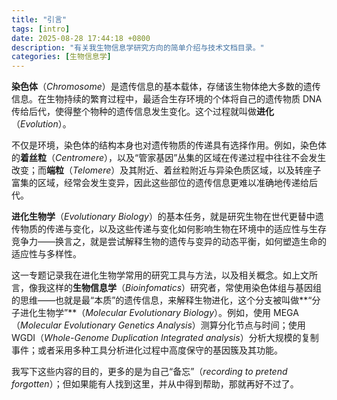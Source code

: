 ```yaml
---
title: "引言"
tags: [intro]
date: 2025-08-28 17:44:18 +0800
description: "有关我生物信息学研究方向的简单介绍与技术文档目录。"
categories: [生物信息学]
---
```


**染色体**（_Chromosome_）是遗传信息的基本载体，存储该生物体绝大多数的遗传信息。在生物持续的繁育过程中，最适合生存环境的个体将自己的遗传物质 DNA 传给后代，使得整个物种的遗传信息发生变化。这个过程就叫做**进化**（_Evolution_）。

不仅是环境，染色体的结构本身也对遗传物质的传递具有选择作用。例如，染色体的**着丝粒**（_Centromere_），以及“管家基因”丛集的区域在传递过程中往往不会发生改变；而**端粒**（_Telomere_）及其附近、着丝粒附近与异染色质区域，以及转座子富集的区域，经常会发生变异，因此这些部位的遗传信息更难以准确地传递给后代。

**进化生物学**（_Evolutionary Biology_）的基本任务，就是研究生物在世代更替中遗传物质的传递与变化，以及这些传递与变化如何影响生物在环境中的适应性与生存竞争力——换言之，就是尝试解释生物的遗传与变异的动态平衡，如何塑造生命的适应性与多样性。

这一专题记录我在进化生物学常用的研究工具与方法，以及相关概念。如上文所言，像我这样的**生物信息学**（_Bioinfomatics_）研究者，常使用染色体组与基因组的思维——也就是最“本质”的遗传信息，来解释生物进化，这个分支被叫做**“分子进化生物学”**（_Molecular Evolutionary Biology_）。例如，使用 MEGA（_Molecular Evolutionary Genetics Analysis_）测算分化节点与时间；使用 WGDI（_Whole-Genome Duplication Integrated analysis_）分析大规模的复制事件；或者采用多种工具分析进化过程中高度保守的基因簇及其功能。

我写下这些内容的目的，更多的是为自己“备忘”（_recording to pretend forgotten_）；但如果能有人找到这里，并从中得到帮助，那就再好不过了。
